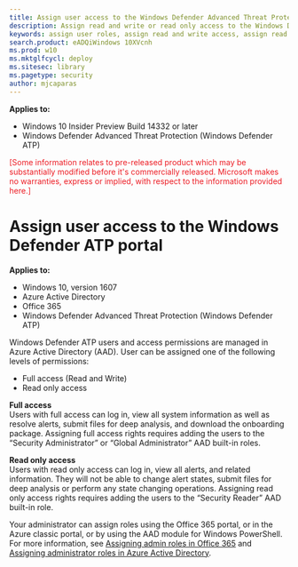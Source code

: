 ```yaml
---
title: Assign user access to the Windows Defender Advanced Threat Protection portal
description: Assign read and write or read only access to the Windows Defender Advanced Threat Protection portal. 
keywords: assign user roles, assign read and write access, assign read only access, user, user roles, roles
search.product: eADQiWindows 10XVcnh
ms.prod: w10
ms.mktglfcycl: deploy
ms.sitesec: library
ms.pagetype: security
author: mjcaparas
---
```

**Applies to:**

- Windows 10 Insider Preview Build 14332 or later
- Windows Defender Advanced Threat Protection (Windows Defender ATP)

<span style="color:#ED1C24;">[Some information relates to pre-released product which may be substantially modified before it's commercially released. Microsoft makes no warranties, express or implied, with respect to the information provided here.]</span>

# Assign user access to the Windows Defender ATP portal
**Applies to:**

- Windows 10, version 1607
- Azure Active Directory
- Office 365
- Windows Defender Advanced Threat Protection (Windows Defender ATP)

Windows Defender ATP users and access permissions are managed in Azure Active Directory (AAD). User can be assigned one of the following levels of permissions:
- Full access (Read and Write)
- Read only access

**Full access** <br>
Users with full access can log in, view all system information as well as resolve alerts, submit files for deep analysis, and download the onboarding package.
Assigning full access rights requires adding the users to the “Security Administrator” or “Global Administrator” AAD built-in roles.

**Read only access** <br>
Users with read only access can log in, view all alerts, and related information. 
They will not be able to change alert states, submit files for deep analysis or perform any state changing operations.
Assigning read only access rights requires adding the users to the “Security Reader” AAD built-in role.

Your administrator can assign roles using the Office 365 portal, or in the Azure classic portal, or by using the AAD module for Windows PowerShell. 
For more information, see [Assigning admin roles in Office 365](https://support.office.com/en-us/article/Assigning-admin-roles-in-Office-365-eac4d046-1afd-4f1a-85fc-8219c79e1504?ui=en-US&rs=en-US&ad=US) and [Assigning administrator roles in Azure Active Directory](https://azure.microsoft.com/en-us/documentation/articles/active-directory-assign-admin-roles/).


